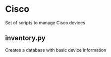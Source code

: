 # Cisco

Set of scripts to manage Cisco devices

## inventory.py

Creates a database with basic device information
